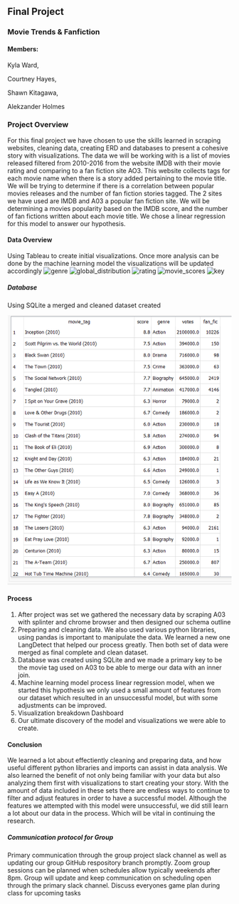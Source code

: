## Final Project

### Movie Trends & Fanfiction

#### Members:

Kyla Ward,

Courtney Hayes,

Shawn Kitagawa,

Alekzander Holmes




### Project Overview
For this final project we have chosen to use the skills learned in scraping websites, cleaning data, creating ERD and databases to present a cohesive 
story with visualizations. The data we will be working with is a list of movies released filtered from 2010-2016 from the website IMDB with their movie rating and 
comparing to a fan fiction site AO3. This website collects tags for each movie name when there is a story added pertaining to the movie title. We will be trying to 
determine if there is a correlation between popular movies releases and the number of fan fiction stories tagged. The 2 sites we have used are IMDB and A03 a popular 
fan fiction site. We will be determining a movies popularity based on the IMDB score, and the number of fan fictions written about each movie title. We chose a linear
regression for this model to answer our hypothesis.


#### Data Overview
Using Tableau to create initial visualizations. Once more analysis can be done by the machine learning model the visualizations will be updated accordingly
![genre](https://user-images.githubusercontent.com/111584967/219543939-28a3398a-af44-4816-95fc-7895e1df0a09.PNG)
![global_distribution](https://user-images.githubusercontent.com/111584967/219543955-ba556e12-4d8c-4201-9bf9-2e7bf0e8e7d1.PNG)
![rating](https://user-images.githubusercontent.com/111584967/219543986-c66e9f48-b710-4cb3-85fb-06c54bb0b709.PNG)
![movie_scores](https://user-images.githubusercontent.com/111584967/219544011-2d168cdf-0303-440b-a0e6-4351d2efa000.PNG)
![key](https://user-images.githubusercontent.com/111584967/219544032-f9ba24f9-a9cc-4de0-90c5-e2d4434c2a99.PNG)


##### Database
Using SQLite a merged and cleaned dataset created

![Database](movies_dataset/Database_Output.png)





#### Process 
1.	After project was set we gathered the necessary data by scraping A03 with splinter and chrome browser and then designed our schema outline
2.	Preparing and cleaning data. We also used various python libraries, using pandas is important to manipulate the data. We learned a new one LangDetect that helped 
    our process greatly. Then both set of data were merged as final complete and clean dataset.
3.	Database was created using SQLite and we made a primary key to be the movie tag used on A03 to be able to merge our data with an inner join.       
4.	Machine learning model process linear regression model, when we started this hypothesis we only used a small amount of features from our dataset which resulted in 
    an unsuccessful model, but with some adjustments can be improved.
5.	Visualization breakdown Dashboard
6.	Our ultimate discovery of the model and visualizations we were able to create.
 


#### Conclusion
We learned a lot about effectiently cleaning and preparing data, and how useful different python libraries and imports can assist in data analysis. We also 
learned the benefit of not only being familiar with your data but also analyzing them first with visualizations to start creating your story. With the amount of data 
included in these sets there are endless ways to continue to filter and adjust features in order to have a successful model. 
Although the features we attempted with this model were unsuccessful, we did still learn a lot about our data in the process. Which will be vital in continuing the
research.


##### Communication protocol for Group
Primary communication through the group project slack channel as well as updating our group GitHub respository branch promptly.
Zoom group sessions can be planned when schedules allow typically weekends after 8pm. Group will update and keep communication on scheduling open through the primary 
slack channel. Discuss everyones game plan during class for upcoming tasks
